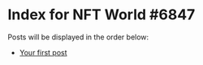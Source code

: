 # Index for NFT World #6847
Posts will be displayed in the order below:

- [Your first post](./001-first.md)

